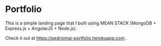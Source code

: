 # Portfolio

This is a simple landing page that I built using MEAN STACK (MongoDB + Express.js + AngularJS + Node.js).

Check it out at https://pedroimai-portfolio.herokuapp.com .
